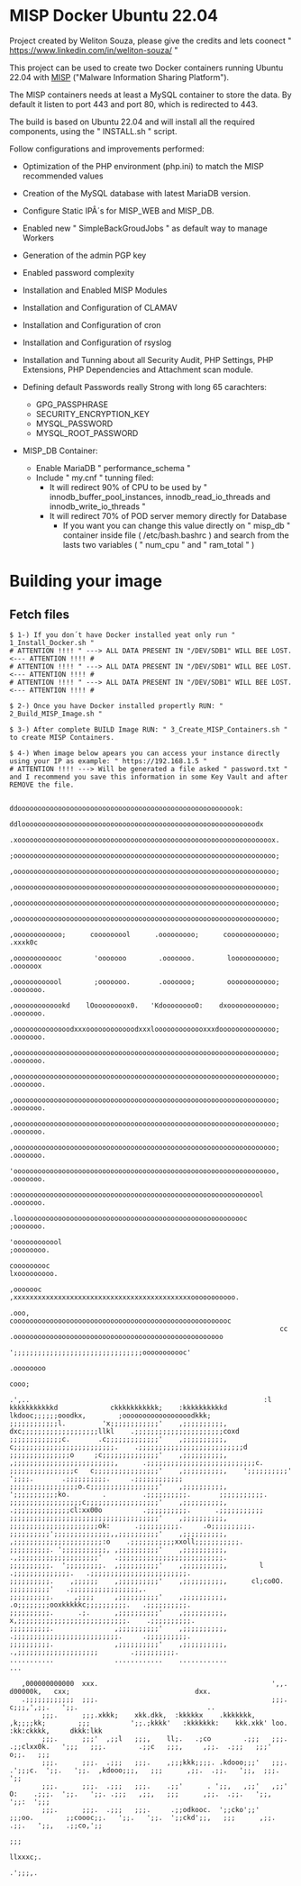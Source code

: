 MISP Docker Ubuntu 22.04
========================

Project created by Weliton Souza, please give the credits and lets coonect " https://www.linkedin.com/in/weliton-souza/ "

This project can be used to create two Docker containers running Ubuntu 22.04 with [MISP](http://www.misp-project.org) ("Malware Information Sharing Platform").

The MISP containers needs at least a MySQL container to store the data. By default it listen to port 443 and port 80, which is redirected to 443.

The build is based on Ubuntu 22.04 and will install all the required components, using the " INSTALL.sh " script. 

Follow configurations and improvements performed:

* Optimization of the PHP environment (php.ini) to match the MISP recommended values
* Creation of the MySQL database with latest MariaDB version.
* Configure Static IPÂ´s for MISP_WEB and MISP_DB.
* Enabled new " SimpleBackGroudJobs " as default way to manage Workers 
* Generation of the admin PGP key
* Enabled password complexity
* Installation and Enabled MISP Modules
* Installation and Configuration of CLAMAV
* Installation and Configuration of cron
* Installation and Configuration of rsyslog
* Installation and Tunning about all Security Audit, PHP Settings, PHP Extensions, PHP Dependencies and Attachment scan module.
* Defining default Passwords really Strong with long 65 carachters:
    *  GPG_PASSPHRASE
    *  SECURITY_ENCRYPTION_KEY
    *  MYSQL_PASSWORD
    *  MYSQL_ROOT_PASSWORD

* MISP_DB Container:
    - Enable MariaDB " performance_schema "
    - Include " my.cnf " tunning filed:
        * It will redirect 90% of CPU to be used by " innodb_buffer_pool_instances, innodb_read_io_threads and innodb_write_io_threads "
        * It will redirect 70% of POD server memory directly for Database
            - If you want you can change this value directly on " misp_db " container inside file ( /etc/bash.bashrc ) and search from the lasts two variables ( " num_cpu " and " ram_total " )

# Building your image

## Fetch files
```
$ 1-) If you don´t have Docker installed yeat only run " 1_Install_Docker.sh "
# ATTENTION !!!! " ---> ALL DATA PRESENT IN "/DEV/SDB1" WILL BEE LOST. <--- ATTENTION !!!! #
# ATTENTION !!!! " ---> ALL DATA PRESENT IN "/DEV/SDB1" WILL BEE LOST. <--- ATTENTION !!!! #
# ATTENTION !!!! " ---> ALL DATA PRESENT IN "/DEV/SDB1" WILL BEE LOST. <--- ATTENTION !!!! #
 
$ 2-) Once you have Docker installed propertly RUN: " 2_Build_MISP_Image.sh "

$ 3-) After complete BUILD Image RUN: " 3_Create_MISP_Containers.sh " to create MISP Containers.

$ 4-) When image below apears you can access your instance directly using your IP as example: " https://192.168.1.5 "
# ATTENTION !!!! ---> Will be generated a file asked " password.txt " and I recommend you save this information in some Key Vault and after REMOVE the file.

                                                                  ddooooooooooooooooooooooooooooooooooooooooooooooooooooook:
                                                               ddloooooooooooooooooooooooooooooooooooooooooooooooooooooooooodx
                                                             .xooooooooooooooooooooooooooooooooooooooooooooooooooooooooooooooox.
                                                             ;ooooooooooooooooooooooooooooooooooooooooooooooooooooooooooooooooo;
                                                             ,ooooooooooooooooooooooooooooooooooooooooooooooooooooooooooooooooo;
                                                             ,ooooooooooooooooooooooooooooooooooooooooooooooooooooooooooooooooo;
                                                             ,ooooooooooooooooooooooooooooooooooooooooooooooooooooooooooooooooo;
                                                             ,ooooooooooooooooooooooooooooooooooooooooooooooooooooooooooooooooo;
                                                             ,oooooooooooo;      cooooooool      .ooooooooo;      coooooooooooo;   .xxxk0c
                                                             ,oooooooooooc        'ooooooo        .ooooooo.        looooooooooo;   .oooooox
                                                             ,oooooooooool        ;ooooooo.       .ooooooo;        oooooooooooo;   .ooooooo.
                                                             ,ooooooooooookd    lOoooooooox0.   'KdooooooooO:    dxoooooooooooo;   .ooooooo.
                                                             ,oooooooooooooodxxxoooooooooooodxxxlooooooooooooxxxdoooooooooooooo;   .ooooooo.
                                                             ,ooooooooooooooooooooooooooooooooooooooooooooooooooooooooooooooooo;   .ooooooo.
                                                             ,ooooooooooooooooooooooooooooooooooooooooooooooooooooooooooooooooo;   .ooooooo.
                                                             ,ooooooooooooooooooooooooooooooooooooooooooooooooooooooooooooooooo;   .ooooooo.
                                                             ,ooooooooooooooooooooooooooooooooooooooooooooooooooooooooooooooooo;   .ooooooo.
                                                             ,ooooooooooooooooooooooooooooooooooooooooooooooooooooooooooooooooo;   .ooooooo.
                                                             'ooooooooooooooooooooooooooooooooooooooooooooooooooooooooooooooooo,   .ooooooo.
                                                               :oooooooooooooooooooooooooooooooooooooooooooooooooooooooooooool     .ooooooo.
                                                                 .looooooooooooooooooooooooooooooooooooooooooooooooooooooooc       ;ooooooo.
                                                                     'oooooooooool                                                ;oooooooo.
                                                                     cooooooooc                                                 lxooooooooo.
                                                                    ,ooooooc       ,xxxxxxxxxxxxxxxxxxxxxxxxxxxxxxxxxxxxxxxxxxxxooooooooooo.
                                                                   .ooo,            coooooooooooooooooooooooooooooooooooooooooooooooooooooc
                                                                   cc                .oooooooooooooooooooooooooooooooooooooooooooooooooooo
                                                                                          ';;;;;;;;;;;;;;;;;;;;;;;;;;;;;;;;ooooooooooc'
                                                                                                                             .oooooooo
                                                                                                                                  cooo;
                                                                      .',..                                                          :l
kkkkkkkkkkkd             ckkkkkkkkkkk;    :kkkkkkkkkkd          lkdooc;;;;;;ooodkx,        ;ooooooooooooooooodkkk;
;;;;;;;;;;;;l.         'x;;;;;;;;;;;;'    ,;;;;;;;;;;,       dxc;;;;;;;;;;;;;;;;;;;llkl    .;;;;;;;;;;;;;;;;;;;;;;coxd
;;;;;;;;;;;;;c.       .c;;;;;;;;;;;;;'    ,;;;;;;;;;;,      c;;;;;;;;;;;;;;;;;;;;;;;;;.    .;;;;;;;;;;;;;;;;;;;;;;;;;;d
;;;;;;;;;;;;;;;o     ;c;;;;;;;;;;;;;;'    ,;;;;;;;;;;,    ,;;;;;;;;;;;;;;;;;;;;;;;;;,      .;;;;;;;;;;;;;;;;;;;;;;;;;;;c.
;;;;;;;;;;;;;;;;c   c;;;;;;;;;;;;;;;;'    ,;;;;;;;;;;,    ';;;;;;;;;;'        ';;;;.       .;;;;;;;;;;.     .;;;;;;;;;;;;
;;;;;;;;;;;;;;;;;o.c;;;;;;;;;;;;;;;;;'    ,;;;;;;;;;;,    ';;;;;;;;;;;ko.        .         .;;;;;;;;;;.       ;;;;;;;;;;;.
;;;;;;;;;;;;;;;;;;c;;;;;;;;;;;;;;;;;;'    ,;;;;;;;;;;,    .;;;;;;;;;;;;;;cl:xx00o          .;;;;;;;;;;.      .;;;;;;;;;;;
;;;;;;;;;;;;;;;;;;;;;;;;;;;;;;;;;;;;;'    ,;;;;;;;;;;,      ;;;;;;;;;;;;;;;;;;;;;;ok:      .;;;;;;;;;;.     .o;;;;;;;;;;.
;;;;;;;;;;';;;;;;;;;;;;;;,,;;;;;;;;;;'    ,;;;;;;;;;;,        ,;;;;;;;;;;;;;;;;;;;;;;:o    .;;;;;;;;;;;xxoll;;;;;;;;;;;.
;;;;;;;;;;. ';;;;;;;;;;;, ,;;;;;;;;;;'    ,;;;;;;;;;;,           .,;;;;;;;;;;;;;;;;;;;;'   .;;;;;;;;;;;;;;;;;;;;;;;;;;.
;;;;;;;;;;.  ';;;;;;;;;.  ,;;;;;;;;;;'    ,;;;;;;;;;;,        l         .;;;;;;;;;;;;;;.   .;;;;;;;;;;;;;;;;;;;;;;;;.
;;;;;;;;;;.    ,;;;;;;    ,;;;;;;;;;;'    ,;;;;;;;;;;,      cl;co0O.         ;;;;;;;;;;'   .;;;;;;;;;;;;;;;;;,.
;;;;;;;;;;.     ,;;;;     ,;;;;;;;;;;'    ,;;;;;;;;;;,    .o;;;;;;;;ooxkkkkkc;;;;;;;;;;.   .;;;;;;;;;;.
;;;;;;;;;;.      .;.      ,;;;;;;;;;;'    ,;;;;;;;;;;,   x,;;;;;;;;;;;;;;;;;;;;;;;;;;;.    .;;;;;;;;;;.
;;;;;;;;;;.               ,;;;;;;;;;;'    ,;;;;;;;;;;,    .;;;;;;;;;;;;;;;;;;;;;;;;;;.     .;;;;;;;;;;.
;;;;;;;;;;.               ,;;;;;;;;;;'    ,;;;;;;;;;;,       .,;;;;;;;;;;;;;;;;;;;;        .;;;;;;;;;;.
...........               ............    ............                  ...

   ,000000000000  xxx.                                           ',,.             d00000k,   cxx;                               dxx.
   .;;;;;;;;;;;;  ;;;.                                           ;;;.           c;;;,',;;.   ';;.                                ..
        ;;;.      ;;;.xkkk;    xkk.dkk,  :kkkkkx    .kkkkkkk,  ,k;;;;kk;        ;;;          ';;.;kkkk'   :kkkkkkk:    kkk.xkk' loo.  :kk:ckkkk,     dkkk:lkk
        ;;;.      ;;;'  ,;;l   ;;;,    ll;.   .;co        .;;;   ;;;.           .;;clxx0k.   ';;;   ;;;.        .;;c   ;;;,     ,;;.  .;;;   ;;;'  o;;.   ;;;
        ;;;.      ;;;.  .;;;   ;;;.    ,;;;kkk;;;;. .kdooo;;;'   ;;;.               .';;;c.  ';;.   ';;.  ,kdooo;;;,   ;;;      ,;;.  .;;.   ';;,  ;;;.   ';;
        ;;;.      ;;;.  .;;;   ;;;.    .;;'      . ';;,   ,;;'   ,;;'           O:    .;;;.  ';;.   ';;. .;;;   ,;;,   ;;;      ,;;.  .;;.   ';;,  ';;:  ';;;
        ;;;.      ;;;.  .;;;   ;;;.     .;;odkooc.  ';;cko';;'    ;;;oo.        ;;coooc;;.   ';;.   ';;.  ';;ckd';;,   ;;;      ,;;.  .;;.   ';;,   .;;co,';;
                                                                                                                                                          ;;;
                                                                                                                                                    llxxxc;.
                                                                                                                                                    .';;;,.
```
